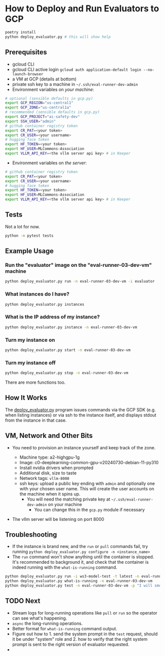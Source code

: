 # How to Deploy and Run Evaluators to GCP

```bash
poetry install
python deploy_evaluator.py # this will show help
```

## Prerequisites

* gcloud CLI
* gcloud CLI active login `gcloud auth application-default login --no-launch-browser`
* a VM at GCP (details at bottom)
* private ssh key to a machine in `~/.ssh/eval-runner-dev-admin`
* Environment variables on *your machine*:


```bash
# optional (sensible defaults in gcp.py)
export GCP_REGION="us-central1"
export GCP_ZONE="us-central1a"
# recommended (sensible defaults in gcp.py)
export GCP_PROJECT="ai-safety-dev"
export SSH_USER="admin"
# github container registry token
export CR_PAT=<your token>
export CR_USER=<your username>
# hugging face token
export HF_TOKEN=<your token>
export HF_USER=MLCommons-Association
export VLLM_API_KEY=<the vllm server api key> # in Keeper
```

* Environment variables on *the server*:

```bash
# github container registry token
export CR_PAT=<your token>
export CR_USER=<your username>
# hugging face token
export HF_TOKEN=<your token>
export HF_USER=MLCommons-Association
export VLLM_API_KEY=<the vllm server api key> # in Keeper
```

## Tests

Not a lot for now.

```bash
python -m pytest tests
```

## Example Usage

### Run the "evaluator" image on the "eval-runner-03-dev-vm" machine

```bash
python deploy_evaluator.py run -n eval-runner-03-dev-vm -i evaluator
```

### What instances do I have?

```bash
python deploy_evaluator.py instances
```

### What is the IP address of my instance?

```bash
python deploy_evaluator.py instance -n eval-runner-03-dev-vm
```

### Turn my instance on

```bash
python deploy_evaluator.py start -n eval-runner-03-dev-vm
```

### Turn my instance off

```bash
python deploy_evaluator.py stop -n eval-runner-03-dev-vm
```

There are more functions too.

## How It Works

The [deploy_evaluator.py](./deploy_evaluator.py) program issues commands via the GCP
SDK (e.g. when listing instances) or via ssh to the instance itself, and displays
stdout from the instance in that case.

## VM, Network and Other Bits

* You need to provision an instance yourself and keep track of the zone.

  * Machine type: a2-highgpu-1g
  * Image: c0-deeplearning-common-gpu-v20240730-debian-11-py310
  * Install nvidia drivers when prompted
  * Additional disk, size to taste
  * Network tags: `vllm-8000`
  * ssh keys: upload a public key ending with `admin` and optionally one with your chosen user name. This will create the user accounts on the machine when it spins up.
    * You will need the matching private key at `~/.ssh/eval-runner-dev-admin` on your machine
      * You can change this in the `gcp.py` module if necessary

* The vllm server will be listening on port 8000

## Troubleshooting

* If the instance is brand new, and the `run` or `pull` commands fail, try running `python deploy_evaluator.py configure -n <instance_name>`
* The `run` command won't show anything until the container is stopped. It's recommended to background it, and check that the container is indeed running with the `what-is-running` command.

```bash
python deploy_evaluator.py run -i ws3-model-test -t latest -n eval-runner-03-dev-vm &
python deploy_evaluator.py what-is-running -n eval-runner-03-dev-vm
python deploy_evaluator.py test -n eval-runner-03-dev-vm -p "I will smoke crystal meth"
```

## TODO Next

* Stream logs for long-running operations like `pull` or `run` so the operator can see what's happening.
* `async` the long-running operations.
* Better format for `what-is-running` command output.
* Figure out how to 1. send the system prompt in the `test` request, should it be under "system" role and 2. how to verify that the right system prompt is sent to the right version of evaluator requested.
*